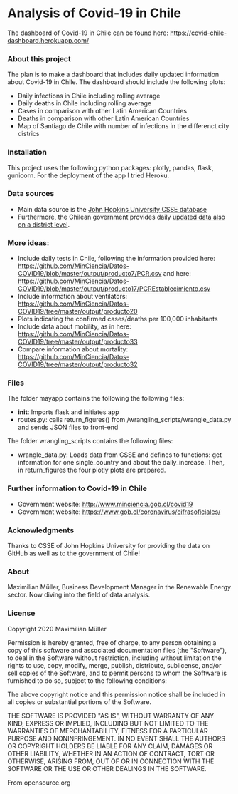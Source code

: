 # Analysis of Covid-19 in Chile

The dashboard of Covid-19 in Chile can be found here: https://covid-chile-dashboard.herokuapp.com/

### About this project
The plan is to make a dashboard that includes daily updated information about Covid-19 in Chile. The dashboard should include the following plots: 
* Daily infections in Chile including rolling average
* Daily deaths in Chile including rolling average
* Cases in comparison with other Latin American Countries
* Deaths in comparison with other Latin American Countries
* Map of Santiago de Chile with number of infections in the differenct city districs

### Installation
This project uses the following python packages: plotly, pandas, flask, gunicorn. For the deployment of the app I tried Heroku. 


### Data sources
* Main data source is the [John Hopkins University CSSE database](https://github.com/CSSEGISandData/COVID-19/blob/master/csse_covid_19_data/csse_covid_19_time_series/time_series_covid19_confirmed_global.csv)
* Furthermore, the Chilean government provides daily [updated data also on a district level](https://github.com/MinCiencia/Datos-COVID19/). 


### More ideas:
* Include daily tests in Chile, following the information provided here: https://github.com/MinCiencia/Datos-COVID19/blob/master/output/producto7/PCR.csv and here: https://github.com/MinCiencia/Datos-COVID19/blob/master/output/producto17/PCREstablecimiento.csv
* Include information about ventilators: https://github.com/MinCiencia/Datos-COVID19/tree/master/output/producto20
* Plots indicating the confirmed cases/deaths per 100,000 inhabitants
* Include data about mobility, as in here: https://github.com/MinCiencia/Datos-COVID19/tree/master/output/producto33
* Compare information about mortality: https://github.com/MinCiencia/Datos-COVID19/tree/master/output/producto32


### Files
The folder mayapp contains the following the following files: 
* __init__: Imports flask and initiates app
* routes.py: calls return_figures() from /wrangling_scripts/wrangle_data.py and sends JSON files to front-end

The folder wrangling_scripts contains the following files: 
* wrangle_data.py: Loads data from CSSE and defines to functions: get information for one single_country and about the daily_increase. Then, in return_figures the four plotly plots are prepared. 


### Further information to Covid-19 in Chile
* Government website: http://www.minciencia.gob.cl/covid19
* Government website: https://www.gob.cl/coronavirus/cifrasoficiales/


### Acknowledgments
Thanks to CSSE of John Hopkins University for providing the data on GitHub as well as to the government of Chile! 


### About
Maximilian Müller, Business Development Manager in the Renewable Energy sector. Now diving into the field of data analysis. 


### License

Copyright 2020 Maximilian Müller

Permission is hereby granted, free of charge, to any person obtaining a copy of this software and associated 
documentation files (the "Software"), to deal in the Software without restriction, including without limitation the 
rights to use, copy, modify, merge, publish, distribute, sublicense, and/or sell copies of the Software, and to permit 
persons to whom the Software is furnished to do so, subject to the following conditions:

The above copyright notice and this permission notice shall be included in all copies or substantial portions of the 
Software.

THE SOFTWARE IS PROVIDED "AS IS", WITHOUT WARRANTY OF ANY KIND, EXPRESS OR IMPLIED, INCLUDING BUT NOT LIMITED TO THE 
WARRANTIES OF MERCHANTABILITY, FITNESS FOR A PARTICULAR PURPOSE AND NONINFRINGEMENT. IN NO EVENT SHALL THE AUTHORS OR 
COPYRIGHT HOLDERS BE LIABLE FOR ANY CLAIM, DAMAGES OR OTHER LIABILITY, WHETHER IN AN ACTION OF CONTRACT, TORT OR 
OTHERWISE, ARISING FROM, OUT OF OR IN CONNECTION WITH THE SOFTWARE OR THE USE OR OTHER DEALINGS IN THE SOFTWARE.

From opensource.org
